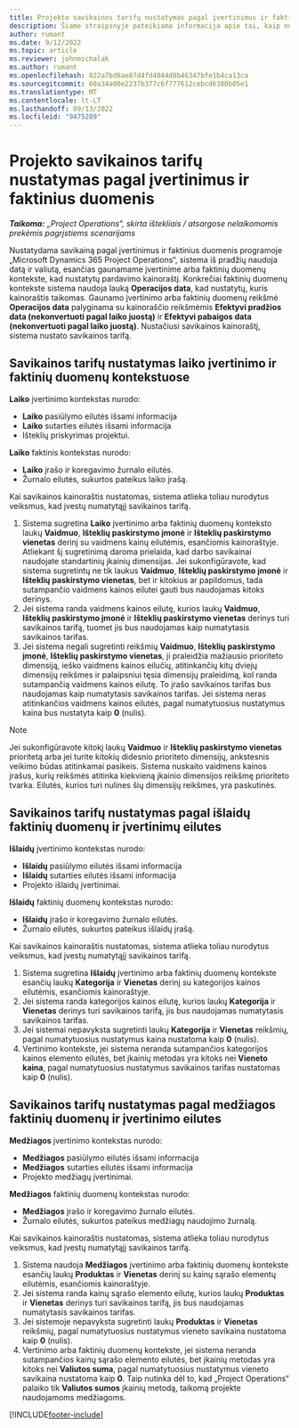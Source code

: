 ```yaml
---
title: Projekto savikainos tarifų nustatymas pagal įvertinimus ir faktinius duomenis
description: Šiame straipsnyje pateikiama informacija apie tai, kaip nustatomi projekto savikainos tarifai pagal įvertinimus ir faktinius duomenis.
author: rumant
ms.date: 9/12/2022
ms.topic: article
ms.reviewer: johnmichalak
ms.author: rumant
ms.openlocfilehash: 822a7bd8ae87d4fd4044d8b46347bfe1b4ca13ca
ms.sourcegitcommit: 60a34a00e2237b377c6f777612cebcd6380b05e1
ms.translationtype: MT
ms.contentlocale: lt-LT
ms.lasthandoff: 09/13/2022
ms.locfileid: "9475289"
---
```

# <a name="determine-cost-rates-for-project-based-estimates-and-actuals"></a>Projekto savikainos tarifų nustatymas pagal įvertinimus ir faktinius duomenis

_**Taikoma:** „Project Operations“, skirta ištekliais / atsargose nelaikomomis prekėmis pagrįstiems scenarijams_

Nustatydama savikainą pagal įvertinimus ir faktinius duomenis programoje „Microsoft Dynamics 365 Project Operations“, sistema iš pradžių naudoja datą ir valiutą, esančias gaunamame įvertinime arba faktinių duomenų kontekste, kad nustatytų pardavimo kainoraštį. Konkrečiai faktinių duomenų kontekste sistema naudoja lauką **Operacijos data**, kad nustatytų, kuris kainoraštis taikomas. Gaunamo įvertinimo arba faktinių duomenų reikšmė **Operacijos data** palyginama su kainoraščio reikšmėmis **Efektyvi pradžios data (nekonvertuoti pagal laiko juostą)** ir **Efektyvi pabaigos data (nekonvertuoti pagal laiko juostą)**. Nustačiusi savikainos kainoraštį, sistema nustato savikainos tarifą.

## <a name="determining-cost-rates-in-estimate-and-actual-contexts-for-time"></a>Savikainos tarifų nustatymas laiko įvertinimo ir faktinių duomenų kontekstuose

**Laiko** įvertinimo kontekstas nurodo:

- **Laiko** pasiūlymo eilutės išsami informacija
- **Laiko** sutarties eilutės išsami informacija
- Išteklių priskyrimas projektui.

**Laiko** faktinis kontekstas nurodo:

- **Laiko** įrašo ir koregavimo žurnalo eilutės.
- Žurnalo eilutės, sukurtos pateikus laiko įrašą.

Kai savikainos kainoraštis nustatomas, sistema atlieka toliau nurodytus veiksmus, kad įvestų numatytąjį savikainos tarifą.

1. Sistema sugretina **Laiko** įvertinimo arba faktinių duomenų konteksto laukų **Vaidmuo**, **Išteklių paskirstymo įmonė** ir **Išteklių paskirstymo vienetas** derinį su vaidmens kainų eilutėmis, esančiomis kainoraštyje. Atliekant šį sugretinimą daroma prielaida, kad darbo savikainai naudojate standartinių įkainių dimensijas. Jei sukonfigūravote, kad sistema sugretintų ne tik laukus **Vaidmuo**, **Išteklių paskirstymo įmonė** ir **Išteklių paskirstymo vienetas**, bet ir kitokius ar papildomus, tada sutampančio vaidmens kainos eilutei gauti bus naudojamas kitoks derinys.
1. Jei sistema randa vaidmens kainos eilutę, kurios laukų **Vaidmuo**, **Išteklių paskirstymo įmonė** ir **Išteklių paskirstymo vienetas** derinys turi savikainos tarifą, tuomet jis bus naudojamas kaip numatytasis savikainos tarifas.
1. Jei sistema negali sugretinti reikšmių **Vaidmuo**, **Išteklių paskirstymo įmonė**, **Išteklių paskirstymo vienetas**, ji praleidžia mažiausio prioriteto dimensiją, ieško vaidmens kainos eilučių, atitinkančių kitų dviejų dimensijų reikšmes ir palaipsniui tęsia dimensijų praleidimą, kol randa sutampančią vaidmens kainos eilutę. To įrašo savikainos tarifas bus naudojamas kaip numatytasis savikainos tarifas. Jei sistema neras atitinkančios vaidmens kainos eilutės, pagal numatytuosius nustatymus kaina bus nustatyta kaip **0** (nulis).

> [!NOTE]
> Jei sukonfigūravote kitokį laukų **Vaidmuo** ir **Išteklių paskirstymo vienetas** prioritetą arba jei turite kitokių didesnio prioriteto dimensijų, ankstesnis veikimo būdas atitinkamai pasikeis. Sistema nuskaito vaidmens kainos įrašus, kurių reikšmės atitinka kiekvieną įkainio dimensijos reikšmę prioriteto tvarka. Eilutės, kurios turi nulines šių dimensijų reikšmes, yra paskutinės.

## <a name="determining-cost-rates-on-actual-and-estimate-lines-for-expense"></a>Savikainos tarifų nustatymas pagal išlaidų faktinių duomenų ir įvertinimų eilutes

**Išlaidų** įvertinimo kontekstas nurodo:

- **Išlaidų** pasiūlymo eilutės išsami informacija
- **Išlaidų** sutarties eilutės išsami informacija
- Projekto išlaidų įvertinimai.

**Išlaidų** faktinių duomenų kontekstas nurodo:

- **Išlaidų** įrašo ir koregavimo žurnalo eilutės.
- Žurnalo eilutės, sukurtos pateikus išlaidų įrašą.

Kai savikainos kainoraštis nustatomas, sistema atlieka toliau nurodytus veiksmus, kad įvestų numatytąjį savikainos tarifą.

1. Sistema sugretina **Išlaidų** įvertinimo arba faktinių duomenų kontekste esančių laukų **Kategorija** ir **Vienetas** derinį su kategorijos kainos eilutėmis, esančiomis kainoraštyje.
1. Jei sistema randa kategorijos kainos eilutę, kurios laukų **Kategorija** ir **Vienetas** derinys turi savikainos tarifą, jis bus naudojamas numatytasis savikainos tarifas.
1. Jei sistemai nepavyksta sugretinti laukų **Kategorija** ir **Vienetas** reikšmių, pagal numatytuosius nustatymus kaina nustatoma kaip **0** (nulis).
1. Vertinimo kontekste, jei sistema neranda sutampančios kategorijos kainos elemento eilutės, bet įkainių metodas yra kitoks nei **Vieneto kaina**, pagal numatytuosius nustatymus savikainos tarifas nustatomas kaip **0** (nulis).

## <a name="determining-cost-rates-on-actual-and-estimate-lines-for-material"></a>Savikainos tarifų nustatymas pagal medžiagos faktinių duomenų ir įvertinimo eilutes

**Medžiagos** įvertinimo kontekstas nurodo:

- **Medžiagos** pasiūlymo eilutės išsami informacija
- **Medžiagos** sutarties eilutės išsami informacija
- Projekto medžiagų įvertinimai.

**Medžiagos** faktinių duomenų kontekstas nurodo:

- **Medžiagos** įrašo ir koregavimo žurnalo eilutės.
- Žurnalo eilutės, sukurtos pateikus medžiagų naudojimo žurnalą.

Kai savikainos kainoraštis nustatomas, sistema atlieka toliau nurodytus veiksmus, kad įvestų numatytąjį savikainos tarifą.

1. Sistema naudoja **Medžiagos** įvertinimo arba faktinių duomenų kontekste esančių laukų **Produktas** ir **Vienetas** derinį su kainų sąrašo elementų eilutėmis, esančiomis kainoraštyje.
1. Jei sistema randa kainų sąrašo elemento eilutę, kurios laukų **Produktas** ir **Vienetas** derinys turi savikainos tarifą, jis bus naudojamas numatytasis savikainos tarifas.
1. Jei sistemoje nepavyksta sugretinti laukų **Produktas** ir **Vienetas** reikšmių, pagal numatytuosius nustatymus vieneto savikaina nustatoma kaip **0** (nulis).
1. Vertinimo arba faktinių duomenų kontekste, jei sistema neranda sutampančios kainų sąrašo elemento eilutės, bet įkainių metodas yra kitoks nei **Valiutos suma**, pagal numatytuosius nustatymus vieneto savikaina nustatoma kaip **0**. Taip nutinka dėl to, kad „Project Operations“ palaiko tik **Valiutos sumos** įkainių metodą, taikomą projekte naudojamoms medžiagoms.

[!INCLUDE[footer-include](../includes/footer-banner.md)]
